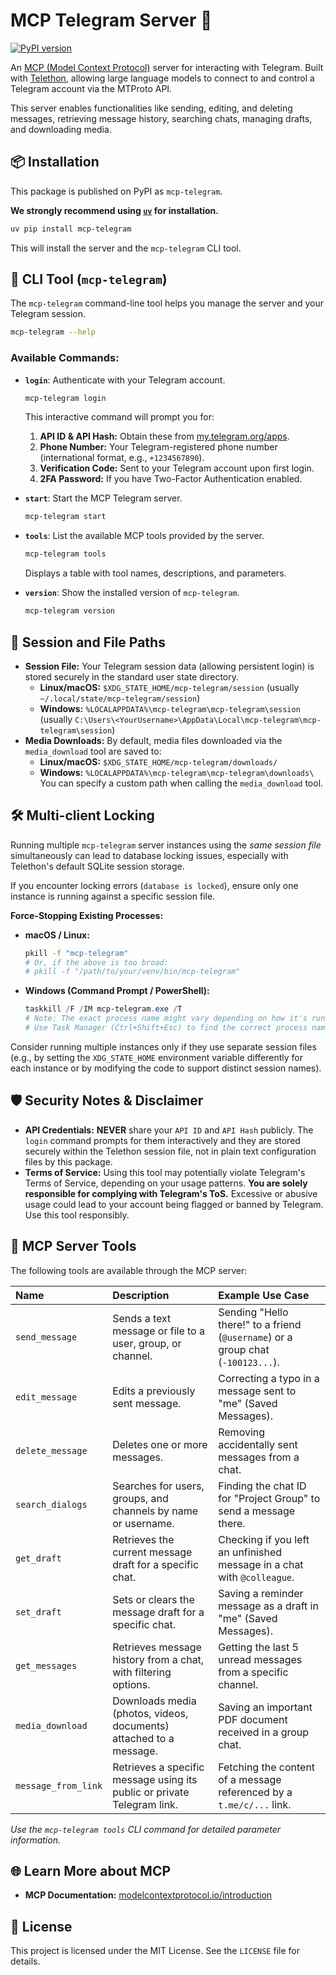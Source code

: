 # MCP Telegram Server 🚀

[![PyPI version](https://badge.fury.io/py/mcp-telegram.svg)](https://badge.fury.io/py/mcp-telegram)

An [MCP (Model Context Protocol)](https://modelcontextprotocol.io/introduction) server for interacting with Telegram. Built with [Telethon](https://github.com/LonamiWebs/Telethon), allowing large language models to connect to and control a Telegram account via the MTProto API.

This server enables functionalities like sending, editing, and deleting messages, retrieving message history, searching chats, managing drafts, and downloading media.


## 📦 Installation

This package is published on PyPI as `mcp-telegram`.

**We strongly recommend using [`uv`](https://github.com/astral-sh/uv) for installation.**

```bash
uv pip install mcp-telegram
```

This will install the server and the `mcp-telegram` CLI tool.

## 🔧 CLI Tool (`mcp-telegram`)

The `mcp-telegram` command-line tool helps you manage the server and your Telegram session.

```bash
mcp-telegram --help
```

### Available Commands:

- **`login`**: Authenticate with your Telegram account.

  ```bash
  mcp-telegram login
  ```

  This interactive command will prompt you for:

  1.  **API ID & API Hash:** Obtain these from [my.telegram.org/apps](https://my.telegram.org/apps).
  2.  **Phone Number:** Your Telegram-registered phone number (international format, e.g., `+1234567890`).
  3.  **Verification Code:** Sent to your Telegram account upon first login.
  4.  **2FA Password:** If you have Two-Factor Authentication enabled.

- **`start`**: Start the MCP Telegram server.

  ```bash
  mcp-telegram start
  ```

- **`tools`**: List the available MCP tools provided by the server.

  ```bash
  mcp-telegram tools
  ```

  Displays a table with tool names, descriptions, and parameters.

- **`version`**: Show the installed version of `mcp-telegram`.
  ```bash
  mcp-telegram version
  ```

## 📁 Session and File Paths

- **Session File:** Your Telegram session data (allowing persistent login) is stored securely in the standard user state directory.
  - **Linux/macOS:** `$XDG_STATE_HOME/mcp-telegram/session` (usually `~/.local/state/mcp-telegram/session`)
  - **Windows:** `%LOCALAPPDATA%\mcp-telegram\mcp-telegram\session` (usually `C:\Users\<YourUsername>\AppData\Local\mcp-telegram\mcp-telegram\session`)
- **Media Downloads:** By default, media files downloaded via the `media_download` tool are saved to:
  - **Linux/macOS:** `$XDG_STATE_HOME/mcp-telegram/downloads/`
  - **Windows:** `%LOCALAPPDATA%\mcp-telegram\mcp-telegram\downloads\`
    You can specify a custom path when calling the `media_download` tool.

## 🛠️ Multi-client Locking

Running multiple `mcp-telegram` server instances using the _same session file_ simultaneously can lead to database locking issues, especially with Telethon's default SQLite session storage.

If you encounter locking errors (`database is locked`), ensure only one instance is running against a specific session file.

**Force-Stopping Existing Processes:**

- **macOS / Linux:**
  ```bash
  pkill -f "mcp-telegram"
  # Or, if the above is too broad:
  # pkill -f "/path/to/your/venv/bin/mcp-telegram"
  ```
- **Windows (Command Prompt / PowerShell):**
  ```powershell
  taskkill /F /IM mcp-telegram.exe /T
  # Note: The exact process name might vary depending on how it's run.
  # Use Task Manager (Ctrl+Shift+Esc) to find the correct process name if needed.
  ```

Consider running multiple instances only if they use separate session files (e.g., by setting the `XDG_STATE_HOME` environment variable differently for each instance or by modifying the code to support distinct session names).

## 🛡️ Security Notes & Disclaimer

- **API Credentials:** **NEVER** share your `API ID` and `API Hash` publicly. The `login` command prompts for them interactively and they are stored securely within the Telethon session file, not in plain text configuration files by this package.
- **Terms of Service:** Using this tool may potentially violate Telegram's Terms of Service, depending on your usage patterns. **You are solely responsible for complying with Telegram's ToS.** Excessive or abusive usage could lead to your account being flagged or banned by Telegram. Use this tool responsibly.

## 🧰 MCP Server Tools

The following tools are available through the MCP server:

| Name                | Description                                                             | Example Use Case                                                                 |
| :------------------ | :---------------------------------------------------------------------- | :------------------------------------------------------------------------------- |
| `send_message`      | Sends a text message or file to a user, group, or channel.              | Sending "Hello there!" to a friend (`@username`) or a group chat (`-100123...`). |
| `edit_message`      | Edits a previously sent message.                                        | Correcting a typo in a message sent to "me" (Saved Messages).                    |
| `delete_message`    | Deletes one or more messages.                                           | Removing accidentally sent messages from a chat.                                 |
| `search_dialogs`    | Searches for users, groups, and channels by name or username.           | Finding the chat ID for "Project Group" to send a message there.                 |
| `get_draft`         | Retrieves the current message draft for a specific chat.                | Checking if you left an unfinished message in a chat with `@colleague`.          |
| `set_draft`         | Sets or clears the message draft for a specific chat.                   | Saving a reminder message as a draft in "me" (Saved Messages).                   |
| `get_messages`      | Retrieves message history from a chat, with filtering options.          | Getting the last 5 unread messages from a specific channel.                      |
| `media_download`    | Downloads media (photos, videos, documents) attached to a message.      | Saving an important PDF document received in a group chat.                       |
| `message_from_link` | Retrieves a specific message using its public or private Telegram link. | Fetching the content of a message referenced by a `t.me/c/...` link.             |

_Use the `mcp-telegram tools` CLI command for detailed parameter information._

## 🌐 Learn More about MCP

- **MCP Documentation:** [modelcontextprotocol.io/introduction](https://modelcontextprotocol.io/introduction)

## 📄 License

This project is licensed under the MIT License. See the `LICENSE` file for details.
